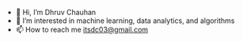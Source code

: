 - 👋 Hi, I’m Dhruv Chauhan
- 👀 I’m interested in machine learning, data analytics, and algorithms
- 📫 How to reach me itsdc03@gmail.com

<!---
itsdc03/itsdc03 is a ✨ special ✨ repository because its `README.md` (this file) appears on your GitHub profile.
You can click the Preview link to take a look at your changes.
--->
